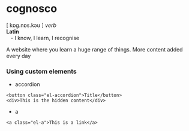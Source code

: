 # cognosco
[ kɒɡ.nɒs.kəʊ ] _verb_<br>
**Latin**
<br>
&nbsp;&nbsp;&nbsp;\- I know, I learn, I recognise

A website where you learn a huge range of things. More content added every day


### Using custom elements
- accordion
```
<button class="el-accordion">Title</button>
<div>This is the hidden content</div>
```
- a
```
<a class="el-a">This is a link</a>
```

